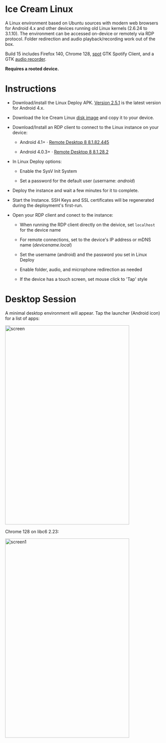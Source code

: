 # Ice Cream Linux

A Linux environment based on Ubuntu sources with modern web browsers for Android 4.x and other devices running old Linux kernels (2.6.24 to 3.1.10).  The environment can be accessed on-device or remotely via RDP protocol.  Folder redirection and audio playback/recording work out of the box.

Build 15 includes Firefox 140, Chrome 128, [spot](https://github.com/xou816/spot) GTK Spotify Client, and a GTK [audio recorder](https://launchpad.net/~audio-recorder/+archive/ubuntu/ppa).

**Requires a rooted device.**

# Instructions

- Download/install the Linux Deploy APK.  [Version 2.5.1](https://github.com/meefik/linuxdeploy/releases/tag/2.5.1) is the latest version for Android 4.x.
  
- Download the Ice Cream Linux [disk image](https://github.com/DesktopECHO/IceCreamLinux/releases/download/15/icl15.tgz) and copy it to your device.

- Download/Install an RDP client to connect to the Linux instance on your device:

  - Android 4.1+ · [Remote Desktop 8 8.1.82.445](https://www.apkmirror.com/apk/microsoft-corporation/microsoft-remote-desktop/microsoft-remote-desktop-8-1-82-445-release/)

  - Android 4.0.3+ · [Remote Desktop 8 8.1.28.2](https://www.apkmirror.com/apk/microsoft-corporation/microsoft-remote-desktop/microsoft-remote-desktop-8-1-28-2-release/)
    
- In Linux Deploy options:

  - Enable the SysV Init System
    
  - Set a password for the default user (username: _android_)

- Deploy the instance and wait a few minutes for it to complete.  

- Start the Instance.  SSH Keys and SSL certificates will be regenerated during the deploymemt's first-run.

- Open your RDP client and conect to the instance:
 
   - When running the RDP client directly on the deivice, set `localhost` for the device name
     
   - For remote connections, set to the device's IP address or mDNS name (_devicename.local_)
 
   - Set the username (android) and the password you set in Linux Deploy
 
   - Enable folder, audio, and microphone redirection as needed
     
   - If the device has a touch screen, set mouse click to 'Tap' style


# Desktop Session
     
A minimal desktop environment will appear.  Tap the launcher (Android icon) for a list of apps:

<img width="400" height="640" alt="screen" src="https://github.com/user-attachments/assets/53d7302e-f447-444e-9716-08b5c11b8431" />

Chrome 128 on libc6 2.23:

<img width="400" height="640" alt="screen1" src="https://github.com/user-attachments/assets/a30932a8-725f-4a91-b02a-aebd65c27f3c" />
